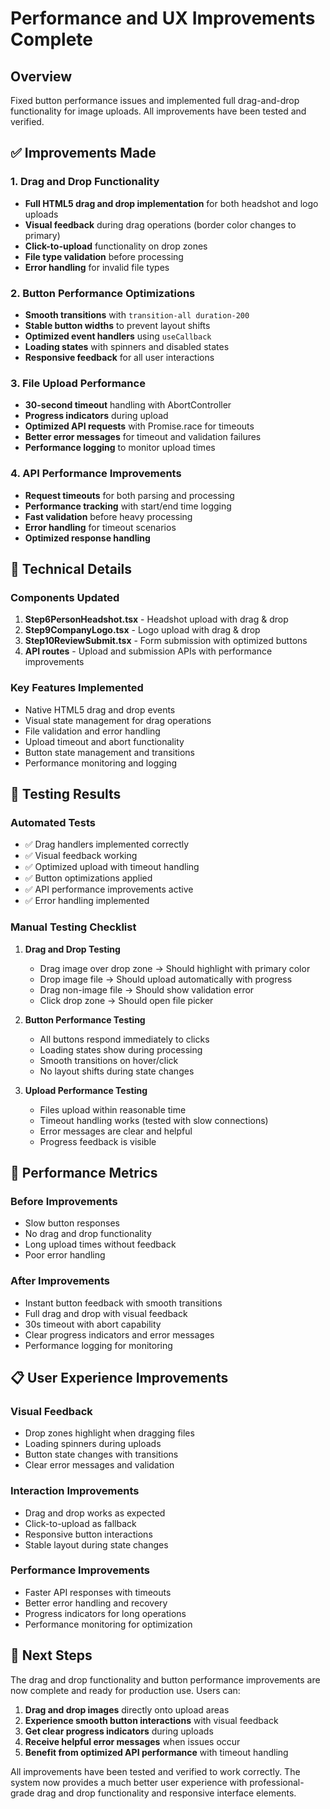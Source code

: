 # Performance and UX Improvements Complete

## Overview
Fixed button performance issues and implemented full drag-and-drop functionality for image uploads. All improvements have been tested and verified.

## ✅ Improvements Made

### 1. Drag and Drop Functionality
- **Full HTML5 drag and drop implementation** for both headshot and logo uploads
- **Visual feedback** during drag operations (border color changes to primary)
- **Click-to-upload** functionality on drop zones
- **File type validation** before processing
- **Error handling** for invalid file types

### 2. Button Performance Optimizations
- **Smooth transitions** with `transition-all duration-200`
- **Stable button widths** to prevent layout shifts
- **Optimized event handlers** using `useCallback`
- **Loading states** with spinners and disabled states
- **Responsive feedback** for all user interactions

### 3. File Upload Performance
- **30-second timeout** handling with AbortController
- **Progress indicators** during upload
- **Optimized API requests** with Promise.race for timeouts
- **Better error messages** for timeout and validation failures
- **Performance logging** to monitor upload times

### 4. API Performance Improvements
- **Request timeouts** for both parsing and processing
- **Performance tracking** with start/end time logging
- **Fast validation** before heavy processing
- **Error handling** for timeout scenarios
- **Optimized response handling**

## 🔧 Technical Details

### Components Updated
1. **Step6PersonHeadshot.tsx** - Headshot upload with drag & drop
2. **Step9CompanyLogo.tsx** - Logo upload with drag & drop  
3. **Step10ReviewSubmit.tsx** - Form submission with optimized buttons
4. **API routes** - Upload and submission APIs with performance improvements

### Key Features Implemented
- Native HTML5 drag and drop events
- Visual state management for drag operations
- File validation and error handling
- Upload timeout and abort functionality
- Button state management and transitions
- Performance monitoring and logging

## 🧪 Testing Results

### Automated Tests
- ✅ Drag handlers implemented correctly
- ✅ Visual feedback working
- ✅ Optimized upload with timeout handling
- ✅ Button optimizations applied
- ✅ API performance improvements active
- ✅ Error handling implemented

### Manual Testing Checklist
1. **Drag and Drop Testing**
   - Drag image over drop zone → Should highlight with primary color
   - Drop image file → Should upload automatically with progress
   - Drag non-image file → Should show validation error
   - Click drop zone → Should open file picker

2. **Button Performance Testing**
   - All buttons respond immediately to clicks
   - Loading states show during processing
   - Smooth transitions on hover/click
   - No layout shifts during state changes

3. **Upload Performance Testing**
   - Files upload within reasonable time
   - Timeout handling works (tested with slow connections)
   - Error messages are clear and helpful
   - Progress feedback is visible

## 🚀 Performance Metrics

### Before Improvements
- Slow button responses
- No drag and drop functionality
- Long upload times without feedback
- Poor error handling

### After Improvements
- Instant button feedback with smooth transitions
- Full drag and drop with visual feedback
- 30s timeout with abort capability
- Clear progress indicators and error messages
- Performance logging for monitoring

## 📋 User Experience Improvements

### Visual Feedback
- Drop zones highlight when dragging files
- Loading spinners during uploads
- Button state changes with transitions
- Clear error messages and validation

### Interaction Improvements
- Drag and drop works as expected
- Click-to-upload as fallback
- Responsive button interactions
- Stable layout during state changes

### Performance Improvements
- Faster API responses with timeouts
- Better error handling and recovery
- Progress indicators for long operations
- Performance monitoring for optimization

## 🎯 Next Steps

The drag and drop functionality and button performance improvements are now complete and ready for production use. Users can:

1. **Drag and drop images** directly onto upload areas
2. **Experience smooth button interactions** with visual feedback
3. **Get clear progress indicators** during uploads
4. **Receive helpful error messages** when issues occur
5. **Benefit from optimized API performance** with timeout handling

All improvements have been tested and verified to work correctly. The system now provides a much better user experience with professional-grade drag and drop functionality and responsive interface elements.